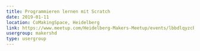 ```yaml
---
title: Programmieren lernen mit Scratch
date: 2019-01-11
location: CoMakingSpace, Heidelberg
link: https://www.meetup.com/Heidelberg-Makers-Meetup/events/lbbdlqyzcbpb/
usergroup: makershd
type: usergroup
---
```

